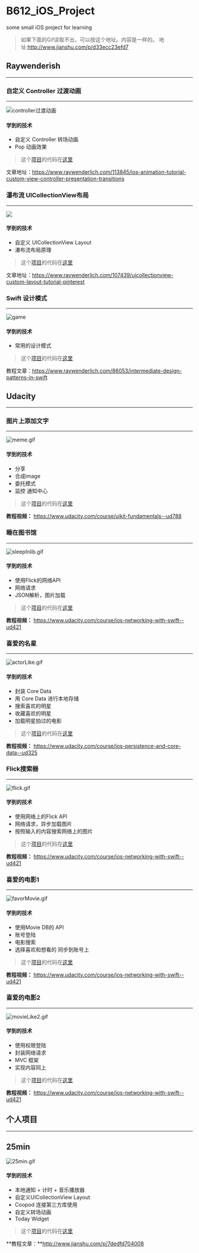 # B612_iOS_Project
some small iOS project for learning

> 如果下面的Gif读取不出，可以按这个地址。内容是一样的。
地址:http://www.jianshu.com/p/d33ecc23efd7

## Raywenderish
--------
### 自定义 Controller 过渡动画
--------

![controller过渡动画](http://upload-images.jianshu.io/upload_images/1132519-c3f8691597d8cfc6.gif?imageMogr2/auto-orient/strip)


#### 学到的技术
- 自定义 Controller 转场动画
- Pop 动画效果


> 这个[项目](https://github.com/PoBlue/B612_iOS_Project/tree/master/自定义转场动画)的代码在[这里](https://github.com/PoBlue/B612_iOS_Project/tree/master/自定义转场动画)

文章地址：https://www.raywenderlich.com/113845/ios-animation-tutorial-custom-view-controller-presentation-transitions

### 瀑布流 UICollectionView布局
--------

![](http://upload-images.jianshu.io/upload_images/1132519-63fb25c6d64326bb.gif?imageMogr2/auto-orient/strip)

#### 学到的技术
- 自定义 UICollectionView Layout
- 瀑布流布局原理

> 这个[项目](https://github.com/PoBlue/B612_iOS_Project/tree/master/瀑布流)的代码在[这里](https://github.com/PoBlue/B612_iOS_Project/tree/master/瀑布流)

文章地址：https://www.raywenderlich.com/107439/uicollectionview-custom-layout-tutorial-pinterest

### Swift 设计模式
--------

![game](http://upload-images.jianshu.io/upload_images/1132519-c0fa54e1ef37059e.gif?imageMogr2/auto-orient/strip)
#### 学到的技术
- 常用的设计模式

> 这个[项目](https://github.com/PoBlue/B612_iOS_Project/tree/master/Swift设计模式)的代码在[这里](https://github.com/PoBlue/B612_iOS_Project/tree/master/Swift设计模式)

教程文章：https://www.raywenderlich.com/86053/intermediate-design-patterns-in-swift

## Udacity
---------
### 图片上添加文字
-------

![meme.gif](http://upload-images.jianshu.io/upload_images/1132519-2285b1ecabb6e91b.gif?imageMogr2/auto-orient/strip)

#### 学到的技术
- 分享
- 合成image
- 委托模式
- 监控 通知中心

> 这个[项目](https://github.com/PoBlue/B612_iOS_Project/tree/master/图片合成)的代码在[这里](https://github.com/PoBlue/B612_iOS_Project/tree/master/图片合成)

**教程视频：** https://www.udacity.com/course/uikit-fundamentals--ud788

### 睡在图书馆
------

![sleepInlib.gif](http://upload-images.jianshu.io/upload_images/1132519-365b527c88bf2804.gif?imageMogr2/auto-orient/strip)
#### 学到的技术
- 使用Flick的网络API
- 网络请求
- JSON解析，图片加载

> 这个[项目](https://github.com/PoBlue/B612_iOS_Project/tree/master/睡在图书馆
)的代码在[这里](https://github.com/PoBlue/B612_iOS_Project/tree/master/睡在图书馆
)

**教程视频：** https://www.udacity.com/course/ios-networking-with-swift--ud421

### 喜爱的名星
-----------


![actorLike.gif](http://upload-images.jianshu.io/upload_images/1132519-2719bcde9ec7e2f6.gif?imageMogr2/auto-orient/strip)

#### 学到的技术
- 封装 Core Data
- 用 Core Data 进行本地存储
- 搜索喜欢的明星 
- 收藏喜欢的明星 
- 加载明星拍过的电影 


> 这个[项目](https://github.com/PoBlue/B612_iOS_Project/tree/master/喜爱的明星)的代码在[这里](https://github.com/PoBlue/B612_iOS_Project/tree/master/喜爱的明星)

**教程视频：** https://www.udacity.com/course/ios-persistence-and-core-data--ud325

### Flick搜索器
--------

![flick.gif](http://upload-images.jianshu.io/upload_images/1132519-39b4d6cd7592905e.gif?imageMogr2/auto-orient/strip)

#### 学到的技术
- 使用网络上的Flick API
- 网络请求，异步加载图片
- 按照输入的内容搜索网络上的图片

> 这个[项目](https://github.com/PoBlue/B612_iOS_Project/tree/master/Flick搜索器)的代码在[这里](https://github.com/PoBlue/B612_iOS_Project/tree/master/Flick搜索器)

**教程视频：** https://www.udacity.com/course/ios-networking-with-swift--ud421

### 喜爱的电影1
---------


![favorMovie.gif](http://upload-images.jianshu.io/upload_images/1132519-30bc5eac8582b612.gif?imageMogr2/auto-orient/strip)

#### 学到的技术
- 使用Movie DB的 API
- 账号登陆
- 电影搜索
- 选择喜欢和想看的 同步到账号上

> 这个[项目](https://github.com/PoBlue/B612_iOS_Project/tree/master/喜爱的电影1)的代码在[这里](https://github.com/PoBlue/B612_iOS_Project/tree/master/喜爱的电影1)

**教程视频：** https://www.udacity.com/course/ios-networking-with-swift--ud421

### 喜爱的电影2
---------

![movieLike2.gif](http://upload-images.jianshu.io/upload_images/1132519-fd9c232d3a9be2da.gif?imageMogr2/auto-orient/strip)

#### 学到的技术
- 使用权限登陆
- 封装网络请求
- MVC 框架
- 实现内容同上

> 这个[项目](https://github.com/PoBlue/B612_iOS_Project/tree/master/喜爱的电影2)的代码在[这里](https://github.com/PoBlue/B612_iOS_Project/tree/master/喜爱的电影2)

**教程视频：** https://www.udacity.com/course/ios-networking-with-swift--ud421

## 个人项目
----
## 25min

![25min.gif](http://upload-images.jianshu.io/upload_images/1132519-0e58fe485514d052.gif?imageMogr2/auto-orient/strip)

#### 学到的技术
- 本地通知 + 计时 + 音乐播放器
- 自定义UICollectionView Layout
- Coopod 连接第三方库使用
- 自定义转场动画
- Today Widget

> 这个[项目](https://github.com/PoBlue/25min)的代码在[这里](https://github.com/PoBlue/25min)

**教程文章：**http://www.jianshu.com/p/7dedfd704008



